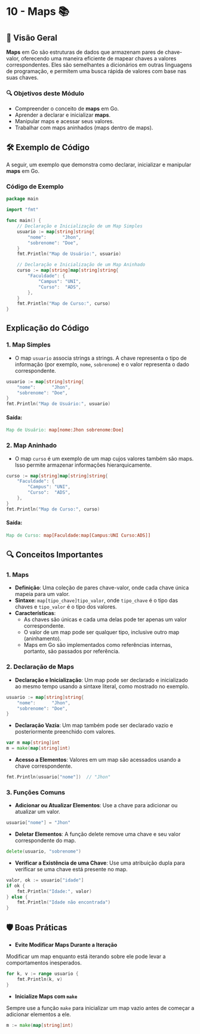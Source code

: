 # 10 - Maps 📚

## 📖 Visão Geral

**Maps** em Go são estruturas de dados que armazenam pares de chave-valor, oferecendo uma maneira eficiente de mapear chaves a valores correspondentes. Eles são semelhantes a dicionários em outras linguagens de programação, e permitem uma busca rápida de valores com base nas suas chaves.

### 🔍 Objetivos deste Módulo

- Compreender o conceito de **maps** em Go.
- Aprender a declarar e inicializar **maps**.
- Manipular maps e acessar seus valores.
- Trabalhar com maps aninhados (maps dentro de maps).

## 🛠 Exemplo de Código

A seguir, um exemplo que demonstra como declarar, inicializar e manipular **maps** em Go.

### Código de Exemplo

```go
package main

import "fmt"

func main() {
    // Declaração e Inicialização de um Map Simples
    usuario := map[string]string{
        "nome":      "Jhon",
        "sobrenome": "Doe",
    }
    fmt.Println("Map de Usuário:", usuario)

    // Declaração e Inicialização de um Map Aninhado
    curso := map[string]map[string]string{
        "Faculdade": {
            "Campus": "UNI",
            "Curso":  "ADS",
        },
    }
    fmt.Println("Map de Curso:", curso)
}
```

## Explicação do Código

### 1. Map Simples
- O map ``usuario`` associa strings a strings. A chave representa o tipo de informação (por exemplo, ``nome``, ``sobrenome``) e o valor representa o dado correspondente.
```go
usuario := map[string]string{
    "nome":      "Jhon",
    "sobrenome": "Doe",
}
fmt.Println("Map de Usuário:", usuario)
```
#### Saída:
```makefile
Map de Usuário: map[nome:Jhon sobrenome:Doe]
```

### 2. Map Aninhado
- O map ``curso`` é um exemplo de um map cujos valores também são maps. Isso permite armazenar informações hierarquicamente.
```go
curso := map[string]map[string]string{
    "Faculdade": {
        "Campus": "UNI",
        "Curso":  "ADS",
    },
}
fmt.Println("Map de Curso:", curso)
```
#### Saída:
```makefile
Map de Curso: map[Faculdade:map[Campus:UNI Curso:ADS]]
```

## 🔍 Conceitos Importantes
### 1. Maps
- **Definição**: Uma coleção de pares chave-valor, onde cada chave única mapeia para um valor.
- **Sintaxe**: ``map[tipo_chave]tipo_valor``, onde ``tipo_chave`` é o tipo das chaves e ``tipo_valor`` é o tipo dos valores.
- **Características**:
    - As chaves são únicas e cada uma delas pode ter apenas um valor correspondente.
    - O valor de um map pode ser qualquer tipo, inclusive outro map (aninhamento).
    - Maps em Go são implementados como referências internas, portanto, são passados por referência.

### 2. Declaração de Maps
- **Declaração e Inicialização**: Um map pode ser declarado e inicializado ao mesmo tempo usando a sintaxe literal, como mostrado no exemplo.
```go
usuario := map[string]string{
    "nome":      "Jhon",
    "sobrenome": "Doe",
}
```

- **Declaração Vazia**: Um map também pode ser declarado vazio e posteriormente preenchido com valores.
```go
var m map[string]int
m = make(map[string]int)
```

- **Acesso a Elementos**: Valores em um map são acessados usando a chave correspondente.
```go
fmt.Println(usuario["nome"])  // "Jhon"
```

### 3. Funções Comuns
- **Adicionar ou Atualizar Elementos**: Use a chave para adicionar ou atualizar um valor.
```go
usuario["nome"] = "Jhon"
```

- **Deletar Elementos**: A função delete remove uma chave e seu valor correspondente do map.
```go
delete(usuario, "sobrenome")
```

- **Verificar a Existência de uma Chave**: Use uma atribuição dupla para verificar se uma chave está presente no map.
```go
valor, ok := usuario["idade"]
if ok {
    fmt.Println("Idade:", valor)
} else {
    fmt.Println("Idade não encontrada")
}
```

## 🛡 Boas Práticas
- **Evite Modificar Maps Durante a Iteração**

Modificar um map enquanto está iterando sobre ele pode levar a comportamentos inesperados.
```go
for k, v := range usuario {
    fmt.Println(k, v)
}
```

- **Inicialize Maps com ``make``**

Sempre use a função ``make`` para inicializar um map vazio antes de começar a adicionar elementos a ele.
```go
m := make(map[string]int)
```